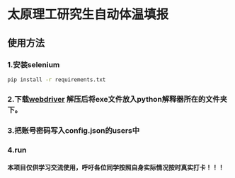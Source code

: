 # 太原理工研究生自动体温填报
## 使用方法
### 1.安装selenium
```bash
pip install -r requirements.txt
```
### 2.下载[webdriver](https://developer.microsoft.com/en-us/microsoft-edge/tools/webdriver/) 解压后将exe文件放入python解释器所在的文件夹下。
### 3.把账号密码写入config.json的users中
### 4.run
#### 本项目仅供学习交流使用，呼吁各位同学按照自身实际情况按时真实打卡！！！